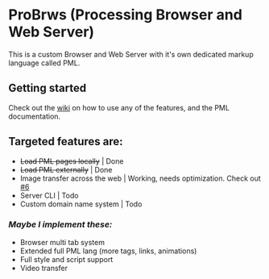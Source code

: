 # ProBrws (Processing Browser and Web Server)
This is a custom Browser and Web Server with it's own dedicated markup language called PML.

## Getting started
Check out the [wiki](https://github.com/plopez01/proBrws/wiki) on how to use any of the features, and the PML documentation.

## Targeted features are:
- ~~Load PML pages locally~~ | Done
- ~~Load PML externally~~ | Done
- Image transfer across the web | Working, needs optimization. Check out [#6](https://github.com/plopez01/proBrws/issues/6)
- Server CLI | Todo
- Custom domain name system | Todo

### *Maybe I implement these:*
- Browser multi tab system
- Extended full PML lang (more tags, links, animations)
- Full style and script support
- Video transfer

